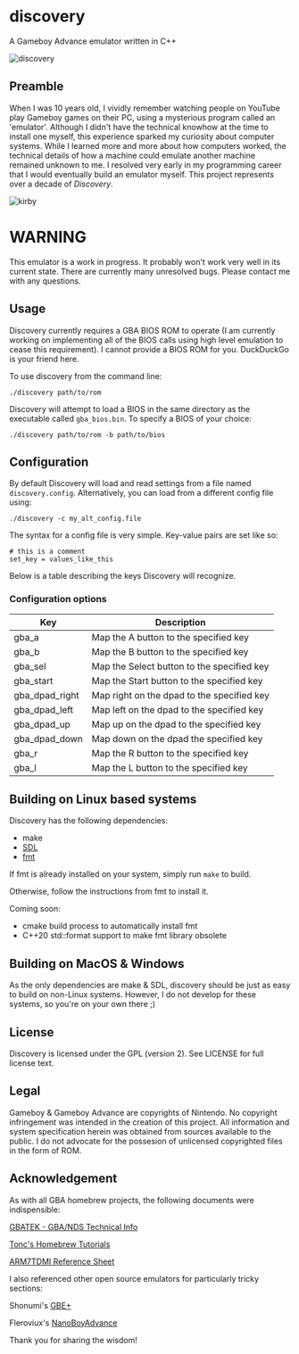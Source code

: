 # discovery
A Gameboy Advance emulator written in C++

![discovery](assets/discovery.png)

## Preamble
When I was 10 years old, I vividly remember watching people on YouTube play Gameboy games on their PC, using a mysterious program called an 'emulator'. Although I didn't have the technical knowhow at the time to install one myself, this experience sparked my curiosity about computer systems. While I learned more and more about how computers worked, the technical details of how a machine could emulate another machine remained unknown to me. I resolved very early in my programming career that I would eventually build an emulator myself. This project represents over a decade of *Discovery*.

![kirby](assets/kirby_gameplay.png)

# WARNING
This emulator is a work in progress. It probably won't work very well in its current state. There are currently many unresolved bugs. Please contact me with any questions.

## Usage
Discovery currently requires a GBA BIOS ROM to operate (I am currently working on implementing all of the BIOS calls using high level emulation to cease this requirement). I cannot provide a BIOS ROM for you. DuckDuckGo is your friend here.

To use discovery from the command line:

`./discovery path/to/rom`

Discovery will attempt to load a BIOS in the same directory as the executable called `gba_bios.bin`. To specify a BIOS of your choice:

`./discovery path/to/rom -b path/to/bios`

## Configuration

By default Discovery will load and read settings from a file named `discovery.config`. Alternatively, you can load from a different config file
using: 

`./discovery -c my_alt_config.file`

The syntax for a config file is very simple. Key-value pairs are set like so:

```
# this is a comment
set_key = values_like_this
```

Below is a table describing the keys Discovery will recognize.

### Configuration options

|Key | Description|
|----|----|
gba_a | Map the A button to the specified key
gba_b | Map the B button to the specified key
gba_sel | Map the Select button to the specified key
gba_start | Map the Start button to the specified key
gba_dpad_right |Map right on the dpad to the specified key
gba_dpad_left | Map left on the dpad to the specified key
gba_dpad_up  | Map up on the dpad to the specified key
gba_dpad_down | Map down on the dpad the specified key
gba_r | Map the R button to the specified key
gba_l | Map the L button to the specified key

## Building on Linux based systems
Discovery has the following dependencies:
- make
- [SDL](https://www.libsdl.org)
- [fmt](https://www.github.com/fmtlib/fmt)

If fmt is already installed on your system, simply run `make` to build.

Otherwise, follow the instructions from fmt to install it.

Coming soon:
- cmake build process to automatically install fmt
- C++20 std::format support to make fmt library obsolete 

## Building on MacOS & Windows
As the only dependencies are make & SDL, discovery should be just as easy to build on non-Linux systems. However, I do not develop for these systems, so you're on your own there ;)

## License
Discovery is licensed under the GPL (version 2). See LICENSE for full license text.

## Legal
Gameboy & Gameboy Advance are copyrights of Nintendo. No copyright infringement was intended in the creation of this project. All information and system specification herein was obtained from sources available to the public. I do not advocate for the possesion of unlicensed copyrighted files in the form of ROM.

## Acknowledgement
As with all GBA homebrew projects, the following documents were indispensible:

[GBATEK - GBA/NDS Technical Info](https://problemkaputt.de/gbatek.htm)

[Tonc's Homebrew Tutorials](https://www.coranac.com/tonc/text/toc.htm)

[ARM7TDMI Reference Sheet](https://www.dwedit.org/files/ARM7TDMI.pdf)

I also referenced other open source emulators for particularly tricky sections:

Shonumi's [GBE+](https://github.com/shonumi/gbe-plus/)

Fleroviux's [NanoBoyAdvance](https://github.com/fleroviux/NanoBoyAdvance)

Thank you for sharing the wisdom!
